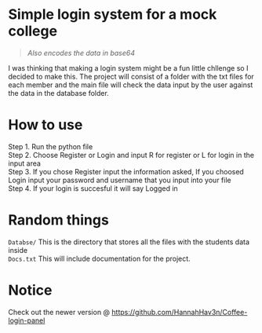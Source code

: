 # Simple login system for a mock college
> *Also encodes the data in base64*

I was thinking that making a login system might be a fun little chllenge so I decided to make this.
The project will consist of a folder with the txt files for each member and the main file will check 
the data input by the user against the data in the database folder.

# How to use
Step 1. Run the python file\
Step 2. Choose Register or Login and input R for register or L for login in the input area\
Step 3. If you chose Register input the information asked, If you choosed Login input your password and username that you input into your file\
Step 4. If your login is succesful it will say Logged in

# Random things

```Databse/```
This is the directory that stores all the files with the students data inside\
```Docs.txt```
This will include documentation for the project.

# Notice
Check out the newer version @ https://github.com/HannahHav3n/Coffee-login-panel

